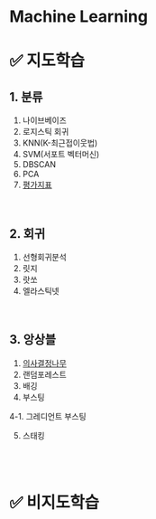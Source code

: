 # Machine Learning



# ✅ 지도학습

## 1. 분류

1. 나이브베이즈
2. 로지스틱 회귀
3. KNN(K-최근접이웃법)
4. SVM(서포트 벡터머신)
5. DBSCAN
6. PCA
6. [평가지표](https://fluttering-laborer-622.notion.site/146e34071b034919a5a0d02d1098d7ac)

<br>

## 2. 회귀

1. 선형회귀분석
2. 릿지
3. 랏쏘
4. 엘라스틱넷

<br>

## 3. 앙상블

1. [의사결정나무](https://fluttering-laborer-622.notion.site/Decision-Tree-7894d6dea21d4ec5b284d0f058da5545)
2. 랜덤포레스트
3. 배깅
4. 부스팅

4-1. 그레디언트 부스팅

5. 스태킹

<br><br>

# ✅ 비지도학습

